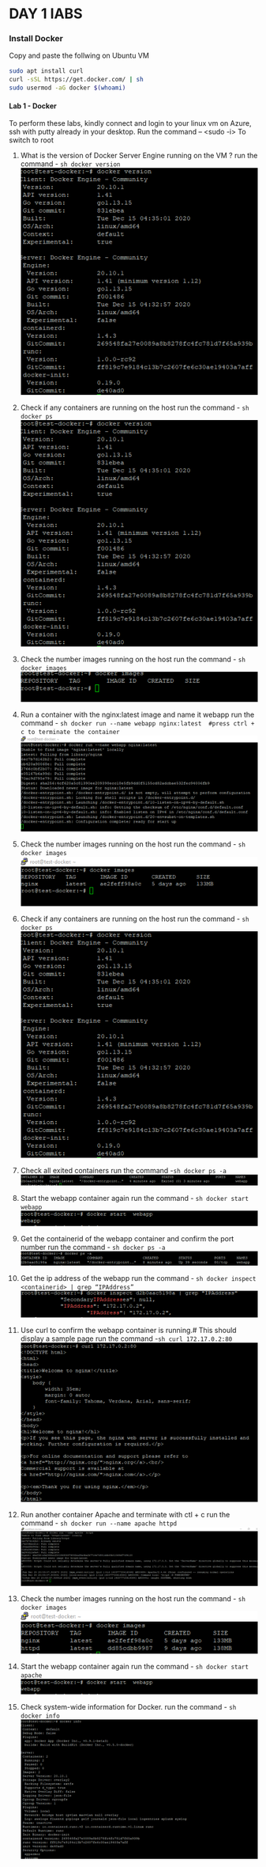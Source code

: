 # DAY 1 lABS


### Install Docker

Copy and paste the follwing on Ubuntu VM
``` sh
sudo apt install curl
curl -sSL https://get.docker.com/ | sh
sudo usermod -aG docker $(whoami)
```



#### Lab 1 - Docker
To perform these labs, kindly connect and login to your linux vm on Azure, ssh with putty already in your desktop. Run the command – <sudo -i> To switch to root

1.  What is the version of Docker Server Engine running on the VM ?
    run the command - ``` sh docker version ```
    ![alt text](../img/docker-version.png "docker version")

2.  Check if any containers are running on the host
     run the command - ``` sh docker ps ```
    ![alt text](../img/docker-ps.png "docker ps")

3.	Check the number images running on the host 
    run the command - ``` sh docker images ```
     ![alt text](../img/docker-img.png "docker image")

4.	Run a container with the nginx:latest image and name it webapp
    run the command - ``` sh docker run --name webapp nginx:latest  #press ctrl + c to terminate the container ``` 
        ![alt text](../img/docker-output.png "docker image")

5.	Check the number images running on the host 
    run the command - ``` sh docker images ```
     ![alt text](../img/docker-img2.png "docker image")

6.	Check if any containers are running on the host
    run the command -  ``` sh docker ps ```
    ![alt text](../img/docker-ps.png "docker ps")

7.	Check all exited containers
    run the command -``` sh docker ps -a ```
    ![alt text](../img/docker-psa.png "docker ps -a")

8.	Start the webapp container again 
    run the command - ``` sh docker start webapp ```
     ![alt text](../img/docker-start.png "docker start")

9.	Get the containerid of the webapp container and confirm the port number
     run the command - ``` sh docker ps -a ```
     ![alt text](../img/docker-psa2.png "docker ps -a")

10.	Get the ip address of the webapp
     run the command - ``` sh docker inspect <containerid> | grep “IPAddress” ```
    ![alt text](../img/docker-inspect.png "docker get ip address")

 
11.	Use curl to confirm the webapp container is running.# This should display a sample page
    run the command -``` sh curl 172.17.0.2:80 ```
   ![alt text](../img/curl-output.png "curl output")

12.	Run another container Apache and terminate with ctl + c
    run the command - ``` sh docker run --name apache httpd ```
     ![alt text](../img/docker-run2.png "docker run")

13.	Check the number images running on the host 
    run the command - ``` sh docker images  ```
    ![alt text](../img/docker-img3.png "docker run")


14.	Start the webapp container again 
    run the command - ``` sh docker start apache ```
    ![alt text](../img/docker-start.png "docker start")

15.	Check system-wide information for Docker.
    run the command - ``` sh docker info ```
     ![alt text](../img/docker-info.png "docker info")

